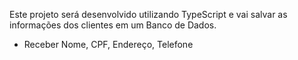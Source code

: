 Este projeto será desenvolvido utilizando TypeScript e vai salvar as informações dos clientes em um Banco de Dados.

- Receber Nome, CPF, Endereço, Telefone

